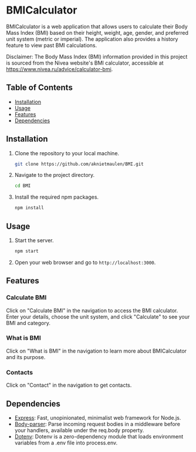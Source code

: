 # BMICalculator

BMICalculator is a web application that allows users to calculate their Body Mass Index (BMI) based on their height, weight, age, gender, and preferred unit system (metric or imperial). The application also provides a history feature to view past BMI calculations.

Disclaimer: The Body Mass Index (BMI) information provided in this project is sourced from the Nivea website's BMI calculator, accessible at https://www.nivea.ru/advice/calculator-bmi.

## Table of Contents

- [Installation](#installation)
- [Usage](#usage)
- [Features](#features)
- [Dependencies](#dependencies)

## Installation

1. Clone the repository to your local machine.

    ```bash
    git clone https://github.com/aknietmaulen/BMI.git
    ```

2. Navigate to the project directory.

    ```bash
    cd BMI
    ```

3. Install the required npm packages.

    ```bash
    npm install
    ```

## Usage

1. Start the server.

    ```bash
    npm start
    ```

2. Open your web browser and go to `http://localhost:3000`.

## Features

### Calculate BMI

Click on "Calculate BMI" in the navigation to access the BMI calculator. Enter your details, choose the unit system, and click "Calculate" to see your BMI and category.

### What is BMI

Click on "What is BMI" in the navigation to learn more about BMICalculator and its purpose.

### Contacts

Click on "Contact" in the navigation to get contacts.

## Dependencies

- [Express](https://www.npmjs.com/package/express): Fast, unopinionated, minimalist web framework for Node.js.
- [Body-parser](https://www.npmjs.com/package/body-parser): Parse incoming request bodies in a middleware before your handlers, available under the req.body property.
- [Dotenv](https://www.npmjs.com/package/dotenv): Dotenv is a zero-dependency module that loads environment variables from a .env file into process.env.
